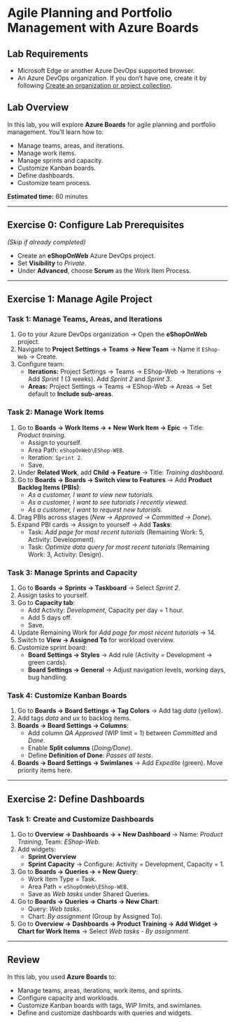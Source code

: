 # **Agile Planning and Portfolio Management with Azure Boards**

## **Lab Requirements**
- Microsoft Edge or another Azure DevOps supported browser.
- An Azure DevOps organization. If you don’t have one, create it by following [Create an organization or project collection](https://learn.microsoft.com/azure/devops/organizations/accounts/create-organization).

## **Lab Overview**
In this lab, you will explore **Azure Boards** for agile planning and portfolio management. You’ll learn how to:
- Manage teams, areas, and iterations.
- Manage work items.
- Manage sprints and capacity.
- Customize Kanban boards.
- Define dashboards.
- Customize team process.

**Estimated time:** 60 minutes

---

## **Exercise 0: Configure Lab Prerequisites**
*(Skip if already completed)*

- Create an **eShopOnWeb** Azure DevOps project.
- Set **Visibility** to *Private*.
- Under **Advanced**, choose **Scrum** as the Work Item Process.

---

## **Exercise 1: Manage Agile Project**

### **Task 1: Manage Teams, Areas, and Iterations**
1. Go to your Azure DevOps organization → Open the **eShopOnWeb** project.
2. Navigate to **Project Settings → Teams → New Team** → Name it `EShop-Web` → Create.
3. Configure team:
   - **Iterations:** Project Settings → Teams → EShop-Web → Iterations → Add *Sprint 1* (3 weeks). Add *Sprint 2* and *Sprint 3*.
   - **Areas:** Project Settings → Teams → EShop-Web → Areas → Set default to **Include sub-areas**.

### **Task 2: Manage Work Items**
1. Go to **Boards → Work Items → + New Work Item → Epic** → Title: *Product training*.
   - Assign to yourself.
   - Area Path: `eShopOnWeb\EShop-WEB`.
   - Iteration: `Sprint 2`.
   - Save.
2. Under **Related Work**, add **Child → Feature** → Title: *Training dashboard*.
3. Go to **Boards → Boards → Switch view to Features** → Add **Product Backlog Items (PBIs)**:
   - *As a customer, I want to view new tutorials.*
   - *As a customer, I want to see tutorials I recently viewed.*
   - *As a customer, I want to request new tutorials.*
4. Drag PBIs across stages (*New → Approved → Committed → Done*).
5. Expand PBI cards → Assign to yourself → Add **Tasks**:
   - Task: *Add page for most recent tutorials* (Remaining Work: 5, Activity: Development).
   - Task: *Optimize data query for most recent tutorials* (Remaining Work: 3, Activity: Design).

### **Task 3: Manage Sprints and Capacity**
1. Go to **Boards → Sprints → Taskboard** → Select *Sprint 2*.
2. Assign tasks to yourself.
3. Go to **Capacity tab**:
   - Add Activity: *Development*, Capacity per day = 1 hour.
   - Add 5 days off.
   - Save.
4. Update Remaining Work for *Add page for most recent tutorials* → 14.
5. Switch to **View → Assigned To** for workload overview.
6. Customize sprint board:
   - **Board Settings → Styles** → Add rule (Activity = Development → green cards).
   - **Board Settings → General** → Adjust navigation levels, working days, bug handling.

### **Task 4: Customize Kanban Boards**
1. Go to **Boards → Board Settings → Tag Colors** → Add tag *data* (yellow).
2. Add tags *data* and *ux* to backlog items.
3. **Boards → Board Settings → Columns**:
   - Add column *QA Approved* (WIP limit = 1) between *Committed* and *Done*.
   - Enable **Split columns** (*Doing/Done*).
   - Define **Definition of Done**: *Passes all tests*.
4. **Boards → Board Settings → Swimlanes** → Add *Expedite* (green). Move priority items here.

---

## **Exercise 2: Define Dashboards**

### **Task 1: Create and Customize Dashboards**
1. Go to **Overview → Dashboards → + New Dashboard** → Name: *Product Training*, Team: *EShop-Web*.
2. Add widgets:
   - **Sprint Overview**
   - **Sprint Capacity** → Configure: Activity = Development, Capacity = 1.
3. Go to **Boards → Queries → + New Query**:
   - Work Item Type = Task.
   - Area Path = `eShopOnWeb\EShop-WEB`.
   - Save as *Web tasks* under Shared Queries.
4. Go to **Boards → Queries → Charts → New Chart**:
   - Query: *Web tasks*.
   - Chart: *By assignment* (Group by Assigned To).
5. Go to **Overview → Dashboards → Product Training → Add Widget → Chart for Work Items** → Select *Web tasks - By assignment*.

---

## **Review**
In this lab, you used **Azure Boards** to:
- Manage teams, areas, iterations, work items, and sprints.
- Configure capacity and workloads.
- Customize Kanban boards with tags, WIP limits, and swimlanes.
- Define and customize dashboards with queries and widgets.
